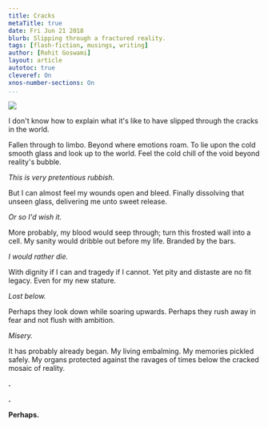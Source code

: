```yaml
---
title: Cracks
metaTitle: true
date: Fri Jun 21 2018 
blurb: Slipping through a fractured reality.
tags: [flash-fiction, musings, writing]
author: [Rohit Goswami]
layout: article
autotoc: true
cleveref: On
xnos-number-sections: On
...
```


![](/img/cracksWood.jpg)

I don't know how to explain what it's like to have slipped through the cracks in
the world.

Fallen through to limbo. Beyond where emotions roam. To lie upon the cold smooth
glass and look up to the world. Feel the cold chill of the void beyond reality's
bubble.

*This is very pretentious rubbish.*

But I can almost feel my wounds open and bleed. Finally dissolving that unseen
glass, delivering me unto sweet release.

*Or so I'd wish it.*

More probably, my blood would seep through; turn this frosted wall into a cell.
My sanity would dribble out before my life. Branded by the bars.

*I would rather die.*

With dignity if I can and tragedy if I cannot. Yet pity and distaste are no fit
legacy. Even for my new stature.

*Lost below.*

Perhaps they look down while soaring upwards. Perhaps they rush away in fear and
not flush with ambition.

*Misery.*

It has probably already began. My living embalming. My memories pickled safely.
My organs protected against the ravages of times below the cracked mosaic of
reality.

**.**

**.**

**Perhaps.**
